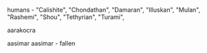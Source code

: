 humans -
"Calishite",
"Chondathan",
"Damaran",
"Illuskan",
"Mulan",
"Rashemi",
"Shou",
"Tethyrian",
"Turami",

aarakocra

aasimar
aasimar - fallen